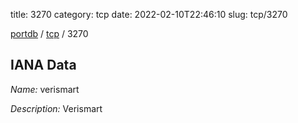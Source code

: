 title: 3270
category: tcp
date: 2022-02-10T22:46:10
slug: tcp/3270

[portdb](/) / [tcp](/category/tcp.html) / 3270


## IANA Data

_Name:_ verismart

_Description:_ Verismart

